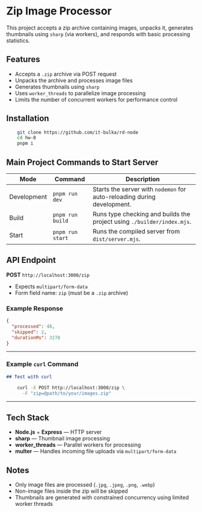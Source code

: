 # Zip Image Processor

This project accepts a zip archive containing images, unpacks it, generates thumbnails using `sharp` (via workers), and responds with basic processing statistics.

## Features

- Accepts a `.zip` archive via POST request
- Unpacks the archive and processes image files
- Generates thumbnails using `sharp`
- Uses `worker_threads` to parallelize image processing
- Limits the number of concurrent workers for performance control

## Installation
```bash
    git clone https://github.com/it-bulka/rd-node
    cd hw-8
    pnpm i
```

## Main Project Commands to Start Server

| Mode           | Command                      | Description                                                                  |
|----------------|------------------------------|------------------------------------------------------------------------------|
| Development    | `pnpm run dev`               | Starts the server with `nodemon` for auto-reloading during development.      |
| Build          | `pnpm run build`             | Runs type checking and builds the project using `./builder/index.mjs`.       |
| Start          | `pnpm run start`             | Runs the compiled server from `dist/server.mjs`.                             |

## API Endpoint

**POST** `http://localhost:3000/zip`

- Expects `multipart/form-data`
- Form field name: `zip` (must be a `.zip` archive)

### Example Response

```json
{
  "processed": 48,
  "skipped": 2,
  "durationMs": 3278
}
```


---

### Example `curl` Command

```md
## Test with curl
```

``` bash
    curl -X POST http://localhost:3000/zip \
      -F "zip=@path/to/your/images.zip"
```


---

## Tech Stack

- **Node.js** + **Express** — HTTP server
- **sharp** — Thumbnail image processing
- **worker_threads** — Parallel workers for processing
- **multer** — Handles incoming file uploads via `multipart/form-data`

## Notes

- Only image files are processed (`.jpg`, `.jpeg`, `.png`, `.webp`)
- Non-image files inside the zip will be skipped
- Thumbnails are generated with constrained concurrency using limited worker threads






